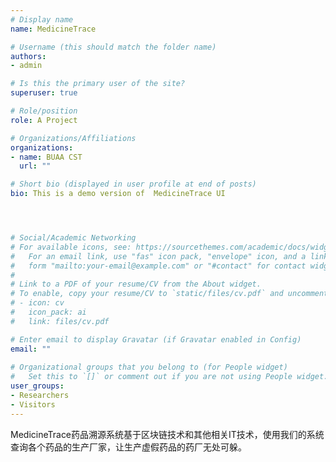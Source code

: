 ```yaml
---
# Display name
name: MedicineTrace

# Username (this should match the folder name)
authors:
- admin

# Is this the primary user of the site?
superuser: true

# Role/position
role: A Project

# Organizations/Affiliations
organizations:
- name: BUAA CST
  url: ""

# Short bio (displayed in user profile at end of posts)
bio: This is a demo version of  MedicineTrace UI




# Social/Academic Networking
# For available icons, see: https://sourcethemes.com/academic/docs/widgets/#icons
#   For an email link, use "fas" icon pack, "envelope" icon, and a link in the
#   form "mailto:your-email@example.com" or "#contact" for contact widget.
#
# Link to a PDF of your resume/CV from the About widget.
# To enable, copy your resume/CV to `static/files/cv.pdf` and uncomment the lines below.  
# - icon: cv
#   icon_pack: ai
#   link: files/cv.pdf

# Enter email to display Gravatar (if Gravatar enabled in Config)
email: ""
  
# Organizational groups that you belong to (for People widget)
#   Set this to `[]` or comment out if you are not using People widget.  
user_groups:
- Researchers
- Visitors
---
```

MedicineTrace药品溯源系统基于区块链技术和其他相关IT技术，使用我们的系统查询各个药品的生产厂家，让生产虚假药品的药厂无处可躲。
